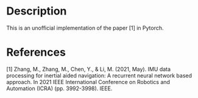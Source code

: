 # Description

This is an unofficial implementation of the paper [1] in Pytorch.


# References

[1] Zhang, M., Zhang, M., Chen, Y., & Li, M. (2021, May). IMU data processing for inertial aided navigation: A recurrent neural network based approach. In 2021 IEEE International Conference on Robotics and Automation (ICRA) (pp. 3992-3998). IEEE.



